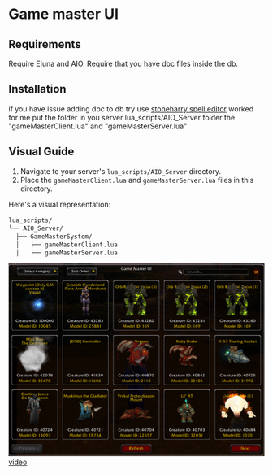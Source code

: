 # Game master UI

## Requirements

Require Eluna and AIO.
Require that you have dbc files inside the db.

## Installation

if you have issue adding dbc to db try use [stoneharry spell editor](https://github.com/stoneharry/WoW-Spell-Editor) worked for me
put the folder in you server lua_scripts/AIO_Server folder the "gameMasterClient.lua" and "gameMasterServer.lua"

## Visual Guide

1. Navigate to your server's `lua_scripts/AIO_Server` directory.
2. Place the `gameMasterClient.lua` and `gameMasterServer.lua` files in this directory.

Here's a visual representation:

```
lua_scripts/
└── AIO_Server/
  ├── GameMasterSystem/
  │   ├── gameMasterClient.lua
  │   └── gameMasterServer.lua
```

![](src/assets/2024-09-29-20-25-39.png)
[video](https://streamable.com/e76v5t)
